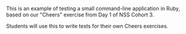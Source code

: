 This is an example of testing a small command-line application in Ruby, based on our "Cheers" exercise from Day 1 of NSS Cohort 3.

Students will use this to write tests for their own Cheers exercises.